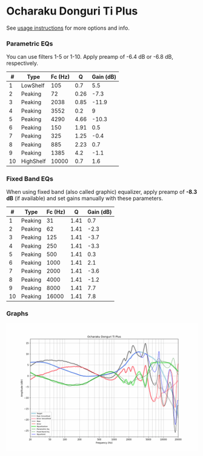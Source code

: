 # Ocharaku Donguri Ti Plus
See [usage instructions](https://github.com/jaakkopasanen/AutoEq#usage) for more options and info.

### Parametric EQs
You can use filters 1-5 or 1-10. Apply preamp of -6.4 dB or -6.8 dB, respectively.

|   # | Type      |   Fc (Hz) |    Q |   Gain (dB) |
|-----|-----------|-----------|------|-------------|
|   1 | LowShelf  |       105 | 0.7  |         5.5 |
|   2 | Peaking   |        72 | 0.26 |        -7.3 |
|   3 | Peaking   |      2038 | 0.85 |       -11.9 |
|   4 | Peaking   |      3552 | 0.2  |         9   |
|   5 | Peaking   |      4290 | 4.66 |       -10.3 |
|   6 | Peaking   |       150 | 1.91 |         0.5 |
|   7 | Peaking   |       325 | 1.25 |        -0.4 |
|   8 | Peaking   |       885 | 2.23 |         0.7 |
|   9 | Peaking   |      1385 | 4.2  |        -1.1 |
|  10 | HighShelf |     10000 | 0.7  |         1.6 |

### Fixed Band EQs
When using fixed band (also called graphic) equalizer, apply preamp of **-8.3 dB** (if available) and set gains manually with these parameters.

|   # | Type    |   Fc (Hz) |    Q |   Gain (dB) |
|-----|---------|-----------|------|-------------|
|   1 | Peaking |        31 | 1.41 |         0.7 |
|   2 | Peaking |        62 | 1.41 |        -2.3 |
|   3 | Peaking |       125 | 1.41 |        -3.7 |
|   4 | Peaking |       250 | 1.41 |        -3.3 |
|   5 | Peaking |       500 | 1.41 |         0.3 |
|   6 | Peaking |      1000 | 1.41 |         2.1 |
|   7 | Peaking |      2000 | 1.41 |        -3.6 |
|   8 | Peaking |      4000 | 1.41 |        -1.2 |
|   9 | Peaking |      8000 | 1.41 |         7.7 |
|  10 | Peaking |     16000 | 1.41 |         7.8 |

### Graphs
![](./Ocharaku%20Donguri%20Ti%20Plus.png)
